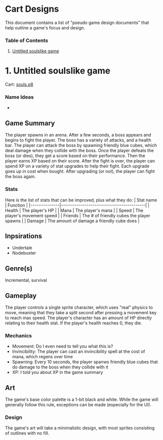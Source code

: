 # Cart Designs
This document contains a list of "pseudo game design documents" that help
outline a game's focus and design.

### Table of Contents
1. [Untitled soulslike game](#1.-Untitled-soulslike-game)

# 1. Untitled soulslike game
Cart: [souls.p8](souls.p8)

### Name Ideas
- 

## Game Summary
The player spawns in an arena. After a few seconds, a boss appears and
begins to fight the player. The boss has a variety of attacks, and a
health bar. The player can attack the boss by spawning friendly blue
cubes, which deal damage when they collide with the boss. Once the player 
defeats the boss (or dies), they get a score based on their performance.
Then the player earns XP based on their score. After the fight is over, 
the player can spend XP on a variety of stat upgrades to help their fight.
Each upgrade goes up in cost when bought. After upgrading (or not), the 
player can fight the boss again.

### Stats
Here is the list of stats that can be improved, plus what they do:
| Stat name     | Function                    				|
|---------------|-------------------------------------------|
| Health        | The player's HP             				|
| Mana			| The player's mana							|
| Speed         | The player's movement speed 				|
| Friends		| The # of friendly cubes the player spawns |
| Damage		| The amount of damage a friendly cube does |

## Inpsirations
- Undertale
- Nodebuster

## Genre(s)
Incremental, survival

## Gameplay
The player controls a single sprite character, which uses "real"
physics to move, meaning that they take a split second after pressing
a movement key to reach max speed. The player's character has an 
amount of HP directly relating to their health stat. If the player's
health reaches 0, they die.

### Mechanics
- Movement: Do I even need to tell you what this is?
- Invincibility: The player can cast an invincibility spell at the
				 cost of mana, which regens over time
- Spawning: Every 10 seconds, the player spanws friendly blue cubes
			that do damage to the boss when they collide with it
- XP: I told you about XP in the game summary

## Art
The game's base color palette is a 1-bit black and white. While
the game will generally follow this rule, exceptions can be made
(especially for the UI).

### Design
The game's art will take a minimalistic design, with most sprites 
consisting of outlines with no fill.
